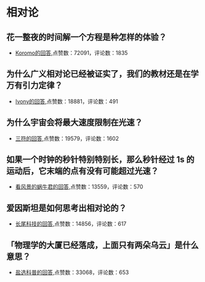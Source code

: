 #  相对论 
## 花一整夜的时间解一个方程是种怎样的体验？
- [Koromo的回答](https://www.zhihu.com/question/37472890/answer/72562397),点赞数：72091，评论数：1835
## 为什么广义相对论已经被证实了，我们的教材还是在学万有引力定律？
- [Ivony的回答](https://www.zhihu.com/question/279669353/answer/544063468),点赞数：18881，评论数：491
## 为什么宇宙会将最大速度限制在光速？
- [三符的回答](https://www.zhihu.com/question/309934940/answer/1399450435),点赞数：19579，评论数：1602
## 如果一个时钟的秒针特别特别长，那么秒针经过 1s 的运动后，它末端的点有没有可能超过光速？
- [看风景的蜗牛君的回答](https://www.zhihu.com/question/395148417/answer/1233082941),点赞数：13559，评论数：570
## 爱因斯坦是如何思考出相对论的？
- [长尾科技的回答](https://www.zhihu.com/question/306163011/answer/1535376582),点赞数：14856，评论数：617
## 「物理学的大厦已经落成，上面只有两朵乌云」是什么意思？
- [盐选科普的回答](https://www.zhihu.com/question/319790208/answer/-2092350576),点赞数：33068，评论数：653
